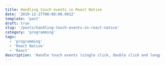 ```yaml
---
title: Handling touch events in React Native
date: '2019-12-27T00:00:00.001Z'
template: 'post'
draft: true
slug: '/posts/handling-touch-events-in-react-native'
category: 'programming'
tags:
  - 'programming'
  - 'React Native'
  - 'React'
description: 'Handle touch events (single click, double click and longpress) in React Native'
---
```

